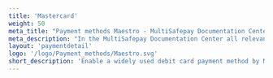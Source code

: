 ```yaml
---
title: 'Mastercard'
weight: 50
meta_title: "Payment methods Maestro - MultiSafepay Documentation Center"
meta_description: "In the MultiSafepay Documentation Center all relevant information regarding our Plugins and API. As well as Support pages for Payment Method, Tools and General Questions. You can also find the contact details of our Support Team and Integration Team."
layout: 'paymentdetail'
logo: '/logo/Payment_methods/Maestro.svg' 
short_description: 'Enable a widely used debit card payment method by MasterCard.'
---
```

